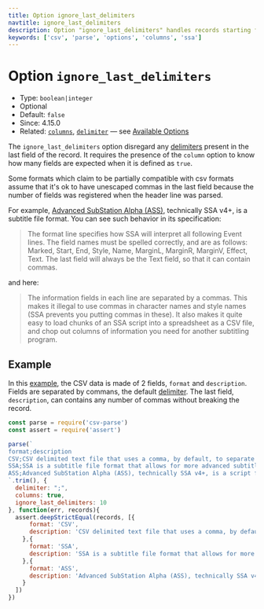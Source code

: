 ```yaml
---
title: Option ignore_last_delimiters
navtitle: ignore_last_delimiters
description: Option "ignore_last_delimiters" handles records starting from a requested line number.
keywords: ['csv', 'parse', 'options', 'columns', 'ssa']
---
```


# Option `ignore_last_delimiters`

* Type: `boolean|integer`
* Optional
* Default: `false`
* Since: 4.15.0
* Related: [`columns`](/parse/options/columns/), [`delimiter`](/parse/options/delimiter/) &mdash; see [Available Options](/parse/options/#available-options)

The `ignore_last_delimiters` option disregard any [delimiters](/parse/options/delimiter/) present in the last field of the record. It requires the presence of the `column` option to know how many fields are expected when it is defined as `true`.

Some formats which claim to be partially compatible with csv formats assume that it's ok to have unescaped commas in the last field because the number of fields was registered when the header line was parsed.

For example, [Advanced SubStation Alpha (ASS)](https://en.wikipedia.org/wiki/SubStation_Alpha), technically SSA v4+, is a subtitle file format.  You can see such behavior in its specification:

> The format line specifies how SSA will interpret all following Event lines. The field names must be spelled correctly, and are as follows:
  Marked, Start, End, Style, Name, MarginL, MarginR, MarginV, Effect, Text.
  The last field will always be the Text field, so that it can contain commas.

and here:

> The information fields in each line are separated by a commas.
  This makes it illegal to use commas in character names and style names (SSA prevents you putting commas in these). It also makes it quite easy to load chunks of an SSA script into a spreadsheet as a CSV file, and chop out columns of information you need for another subtitling program.

## Example

In this [example](/https://github.com/adaltas/node-csv-parse/blob/master/samples/option.ignore_last_delimiters.js), the CSV data is made of 2 fields, `format` and `description`. Fields are separated by commans, the default [delimiter](/parse/options/delimiter/). The last field, `description`, can contains any number of commas without breaking the record.

```js
const parse = require('csv-parse')
const assert = require('assert')

parse(`
format;description
CSV;CSV delimited text file that uses a comma, by default, to separate values.
SSA;SSA is a subtitle file format that allows for more advanced subtitles than the conventional SRT and similar formats.
ASS;Advanced SubStation Alpha (ASS), technically SSA v4+, is a script for more advanced subtitles than SSA.
`.trim(), {
  delimiter: ";",
  columns: true,
  ignore_last_delimiters: 10
}, function(err, records){
  assert.deepStrictEqual(records, [{
      format: 'CSV',
      description: 'CSV delimited text file that uses a comma, by default, to separate values.'
    },{
      format: 'SSA',
      description: 'SSA is a subtitle file format that allows for more advanced subtitles than the conventional SRT and similar formats.'
    },{
      format: 'ASS',
      description: 'Advanced SubStation Alpha (ASS), technically SSA v4+, is a script for more advanced subtitles than SSA.'
    }
  ])
})
```
